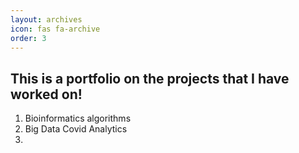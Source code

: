 ```yaml
---
layout: archives
icon: fas fa-archive
order: 3
---
```


##  This is a portfolio on the projects that I have worked on!
1. Bioinformatics algorithms
2. Big Data Covid Analytics 
3. 